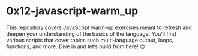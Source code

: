 # 0x12-javascript-warm_up

This repository covers JavaScript warm-up exercises meant to refresh and deepen your understanding of the basics of the language. You’ll find various scripts that cover topics such multi-language output, loops, functions, and more. Dive in and let’s build from here! 😊
